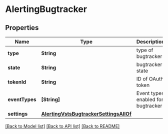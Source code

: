 # AlertingBugtracker

## Properties
Name | Type | Description | Notes
------------ | ------------- | ------------- | -------------
**type** | **String** | type of bugtracker | [optional] 
**state** | **String** | bugtracker state | [optional] 
**tokenId** | **String** | ID of OAuth token | [optional] 
**eventTypes** | **[String]** | Event types enabled for bugtracker | [optional] 
**settings** | [**AlertingVstsBugtrackerSettingsAllOf**](AlertingVstsBugtrackerSettingsAllOf.md) |  | [optional] 

[[Back to Model list]](../README.md#documentation-for-models) [[Back to API list]](../README.md#documentation-for-api-endpoints) [[Back to README]](../README.md)


